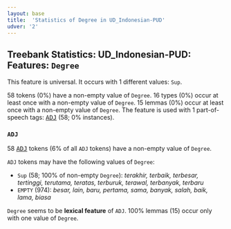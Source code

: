 ```yaml
---
layout: base
title:  'Statistics of Degree in UD_Indonesian-PUD'
udver: '2'
---
```


## Treebank Statistics: UD_Indonesian-PUD: Features: `Degree`

This feature is universal.
It occurs with 1 different values: `Sup`.

58 tokens (0%) have a non-empty value of `Degree`.
16 types (0%) occur at least once with a non-empty value of `Degree`.
15 lemmas (0%) occur at least once with a non-empty value of `Degree`.
The feature is used with 1 part-of-speech tags: <tt><a href="id_pud-pos-ADJ.html">ADJ</a></tt> (58; 0% instances).

### `ADJ`

58 <tt><a href="id_pud-pos-ADJ.html">ADJ</a></tt> tokens (6% of all `ADJ` tokens) have a non-empty value of `Degree`.

`ADJ` tokens may have the following values of `Degree`:

* `Sup` (58; 100% of non-empty `Degree`): <em>terakhir, terbaik, terbesar, tertinggi, terutama, teratas, terburuk, terawal, terbanyak, terbaru</em>
* `EMPTY` (974): <em>besar, lain, baru, pertama, sama, banyak, salah, baik, lama, biasa</em>

`Degree` seems to be **lexical feature** of `ADJ`. 100% lemmas (15) occur only with one value of `Degree`.

